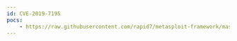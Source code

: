 ```yaml
---
id: CVE-2019-7195
pocs:
    - https://raw.githubusercontent.com/rapid7/metasploit-framework/master/modules/auxiliary/gather/qnap_lfi.rb
---
```

